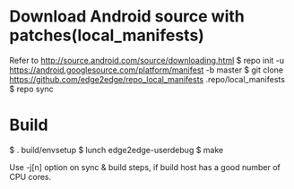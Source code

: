 # Download Android source with patches(local_manifests)
 Refer to http://source.android.com/source/downloading.html
 $ repo init -u https://android.googlesource.com/platform/manifest -b master
 $ git clone https://github.com/edge2edge/repo_local_manifests .repo/local_manifests
 $ repo sync

# Build
 $ . build/envsetup
 $ lunch edge2edge-userdebug
 $ make

Use -j[n] option on sync & build steps, if build host has a good number of CPU cores.
